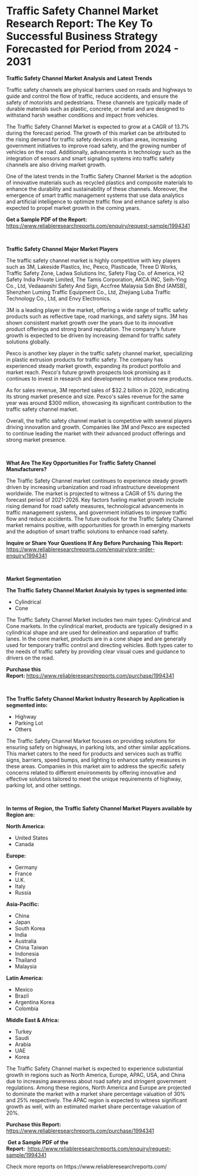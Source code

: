 <p><h1>Traffic Safety Channel Market Research Report: The Key To Successful Business Strategy Forecasted for Period from 2024 - 2031</h1></p><p><strong>Traffic Safety Channel Market Analysis and Latest Trends</strong></p>
<p><p>Traffic safety channels are physical barriers used on roads and highways to guide and control the flow of traffic, reduce accidents, and ensure the safety of motorists and pedestrians. These channels are typically made of durable materials such as plastic, concrete, or metal and are designed to withstand harsh weather conditions and impact from vehicles.</p><p>The Traffic Safety Channel Market is expected to grow at a CAGR of 13.7% during the forecast period. The growth of this market can be attributed to the rising demand for traffic safety devices in urban areas, increasing government initiatives to improve road safety, and the growing number of vehicles on the road. Additionally, advancements in technology such as the integration of sensors and smart signaling systems into traffic safety channels are also driving market growth.</p><p>One of the latest trends in the Traffic Safety Channel Market is the adoption of innovative materials such as recycled plastics and composite materials to enhance the durability and sustainability of these channels. Moreover, the emergence of smart traffic management systems that use data analytics and artificial intelligence to optimize traffic flow and enhance safety is also expected to propel market growth in the coming years.</p></p>
<p><strong>Get a Sample PDF of the Report:&nbsp;</strong> <a href="https://www.reliableresearchreports.com/enquiry/request-sample/1994341">https://www.reliableresearchreports.com/enquiry/request-sample/1994341</a></p>
<p>&nbsp;</p>
<p><strong>Traffic Safety Channel Major Market Players</strong></p>
<p><p>The traffic safety channel market is highly competitive with key players such as 3M, Lakeside Plastics, Inc, Pexco, Plasticade, Three D Works, Traffic Safety Zone, Ladwa Solutions Inc, Safety Flag Co. of America, H2 Safety India Private Limited, The Tamis Corporation, AKCA INC, Seih-Ying Co., Ltd, Vedaaanshi Safety And Sign, Accfree Malaysia Sdn Bhd (AMSB), Shenzhen Luming Traffic Equipment Co., Ltd, Zhejiang Luba Traffic Technology Co., Ltd, and Envy Electronics.</p><p>3M is a leading player in the market, offering a wide range of traffic safety products such as reflective tape, road markings, and safety signs. 3M has shown consistent market growth over the years due to its innovative product offerings and strong brand reputation. The company's future growth is expected to be driven by increasing demand for traffic safety solutions globally.</p><p>Pexco is another key player in the traffic safety channel market, specializing in plastic extrusion products for traffic safety. The company has experienced steady market growth, expanding its product portfolio and market reach. Pexco's future growth prospects look promising as it continues to invest in research and development to introduce new products.</p><p>As for sales revenue, 3M reported sales of $32.2 billion in 2020, indicating its strong market presence and size. Pexco's sales revenue for the same year was around $300 million, showcasing its significant contribution to the traffic safety channel market.</p><p>Overall, the traffic safety channel market is competitive with several players driving innovation and growth. Companies like 3M and Pexco are expected to continue leading the market with their advanced product offerings and strong market presence.</p></p>
<p>&nbsp;</p>
<p><strong>What Are The Key Opportunities For Traffic Safety Channel Manufacturers?</strong></p>
<p><p>The Traffic Safety Channel market continues to experience steady growth driven by increasing urbanization and road infrastructure development worldwide. The market is projected to witness a CAGR of 5% during the forecast period of 2021-2026. Key factors fueling market growth include rising demand for road safety measures, technological advancements in traffic management systems, and government initiatives to improve traffic flow and reduce accidents. The future outlook for the Traffic Safety Channel market remains positive, with opportunities for growth in emerging markets and the adoption of smart traffic solutions to enhance road safety.</p></p>
<p><strong>Inquire or Share Your Questions If Any Before Purchasing This Report:</strong> <a href="https://www.reliableresearchreports.com/enquiry/pre-order-enquiry/1994341">https://www.reliableresearchreports.com/enquiry/pre-order-enquiry/1994341</a></p>
<p>&nbsp;</p>
<p><strong>Market Segmentation</strong></p>
<p><strong>The Traffic Safety Channel Market Analysis by types is segmented into:</strong></p>
<p><ul><li>Cylindrical</li><li>Cone</li></ul></p>
<p><p>The Traffic Safety Channel Market includes two main types: Cylindrical and Cone markets. In the cylindrical market, products are typically designed in a cylindrical shape and are used for delineation and separation of traffic lanes. In the cone market, products are in a cone shape and are generally used for temporary traffic control and directing vehicles. Both types cater to the needs of traffic safety by providing clear visual cues and guidance to drivers on the road.</p></p>
<p><strong>Purchase this Report:&nbsp;</strong><a href="https://www.reliableresearchreports.com/purchase/1994341">https://www.reliableresearchreports.com/purchase/1994341</a></p>
<p>&nbsp;</p>
<p><strong>The Traffic Safety Channel Market Industry Research by Application is segmented into:</strong></p>
<p><ul><li>Highway</li><li>Parking Lot</li><li>Others</li></ul></p>
<p><p>The Traffic Safety Channel Market focuses on providing solutions for ensuring safety on highways, in parking lots, and other similar applications. This market caters to the need for products and services such as traffic signs, barriers, speed bumps, and lighting to enhance safety measures in these areas. Companies in this market aim to address the specific safety concerns related to different environments by offering innovative and effective solutions tailored to meet the unique requirements of highway, parking lot, and other settings.</p></p>
<p>&nbsp;</p>
<p><strong>In terms of Region, the Traffic Safety Channel Market Players available by Region are:</strong></p>
<p>
    <p> <strong> North America: </strong>
        <ul>
            <li>United States</li>
            <li>Canada</li>
        </ul>
        </p> 
    <p> <strong> Europe: </strong>
        <ul>
            <li>Germany</li>
            <li>France</li>
            <li>U.K.</li>
            <li>Italy</li>
            <li>Russia</li>
        </ul>
        </p> 
    <p> <strong> Asia-Pacific: </strong>
        <ul>
            <li>China</li>
            <li>Japan</li>
            <li>South Korea</li>
            <li>India</li>
            <li>Australia</li>
            <li>China Taiwan</li>
            <li>Indonesia</li>
            <li>Thailand</li>
            <li>Malaysia</li>
        </ul>
        </p> 
    <p> <strong> Latin America: </strong>
        <ul>
            <li>Mexico</li>
            <li>Brazil</li>
            <li>Argentina Korea</li>
            <li>Colombia</li>
        </ul>
        </p> 
    <p> <strong> Middle East & Africa: </strong>
        <ul>
            <li>Turkey</li>
            <li>Saudi</li>
            <li>Arabia</li>
            <li>UAE</li>
            <li>Korea</li>
        </ul>
    </p>
    </p>
<p><p>The Traffic Safety Channel market is expected to experience substantial growth in regions such as North America, Europe, APAC, USA, and China due to increasing awareness about road safety and stringent government regulations. Among these regions, North America and Europe are projected to dominate the market with a market share percentage valuation of 30% and 25% respectively. The APAC region is expected to witness significant growth as well, with an estimated market share percentage valuation of 20%.</p></p>
<p><strong>Purchase this Report: </strong><a href="https://www.reliableresearchreports.com/purchase/1994341">https://www.reliableresearchreports.com/purchase/1994341</a></p>
<p>&nbsp;<strong>Get a Sample PDF of the Report:&nbsp;&nbsp;</strong><a href="https://www.reliableresearchreports.com/enquiry/request-sample/1994341">https://www.reliableresearchreports.com/enquiry/request-sample/1994341</a></p>
<p><strong></strong></p>
<p>Check more reports on https://www.reliableresearchreports.com/</p>